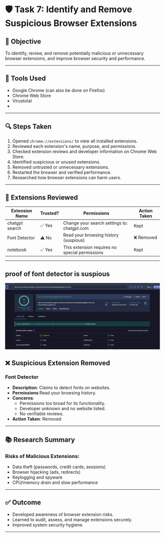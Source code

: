 # 🛡️ Task 7: Identify and Remove Suspicious Browser Extensions

## 🎯 Objective
To identify, review, and remove potentially malicious or unnecessary browser extensions, and improve browser security and performance.

---

## 🧰 Tools Used
- Google Chrome (can also be done on Firefox)
- Chrome Web Store
- Virustotal
-  
---

## 🔍 Steps Taken

1. Opened `chrome://extensions/` to view all installed extensions.
2. Reviewed each extension's name, purpose, and permissions.
3. Checked extension reviews and developer information on Chrome Web Store.
4. Identified suspicious or unused extensions.
5. Removed untrusted or unnecessary extensions.
6. Restarted the browser and verified performance.
7. Researched how browser extensions can harm users.

---

## 🚩 Extensions Reviewed

| Extension Name   | Trusted? | Permissions                             | Action Taken |
|------------------|----------|------------------------------------------|--------------|
| chatgpt search     | ✅ Yes  |Change your search settings to: chatgpt.com | Kept         |
| Font Detector    | ⚠️ No    | Read your browsing history (suspious) | ❌ Removed     |
| notebook        | ✅ Yes   |This extension requires no special permissions     | Kept         |

---

## proof of font detector is suspious
![image](screenshots/font.png)

## ❌ Suspicious Extension Removed

### Font Detector
- **Description**: Claims to detect fonts on websites.
- **Permissions**:Read your browsing history.
- **Concerns**:
  - Permissions too broad for its functionality.
  - Developer unknown and no website listed.
  - No verifiable reviews.
- **Action Taken**: Removed


---


## 📚 Research Summary

### Risks of Malicious Extensions:
- Data theft (passwords, credit cards, sessions)
- Browser hijacking (ads, redirects)
- Keylogging and spyware
- CPU/memory drain and slow performance

---


## ✅ Outcome

- Developed awareness of browser extension risks.
- Learned to audit, assess, and manage extensions securely.
- Improved system security hygiene.

---

